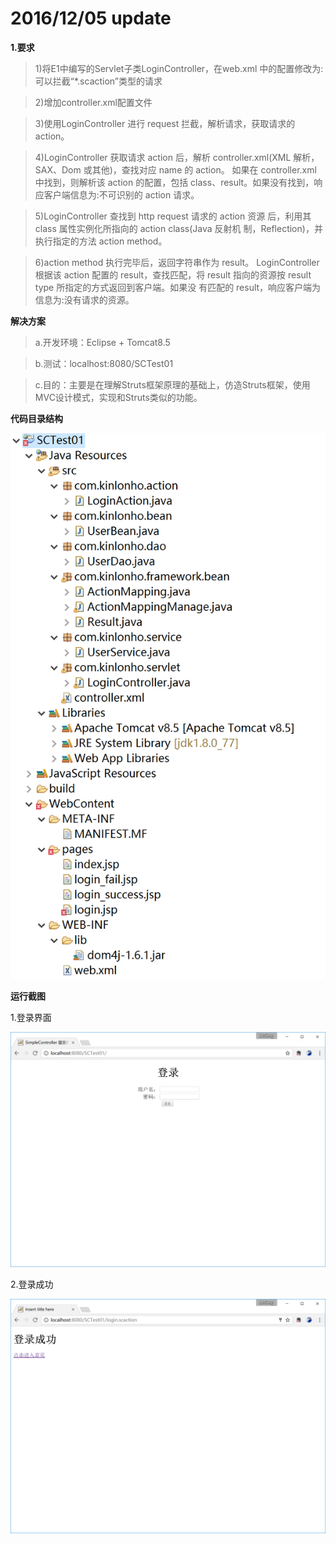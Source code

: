 # 2016/12/05 update

**1.要求**
> 1)将E1中编写的Servlet子类LoginController，在web.xml 中的配置修改为:可以拦截“*.scaction”类型的请求

> 2)增加controller.xml配置文件

> 3)使用LoginController 进行 request 拦截，解析请求，获取请求的 action。

> 4)LoginController 获取请求 action 后，解析 controller.xml(XML 解析，SAX、Dom 或其他)，查找对应 name 的 action。 如果在 controller.xml 中找到，则解析该 action 的配置，包括 class、result。如果没有找到，响应客户端信息为:不可识别的 action 请求。

> 5)LoginController 查找到 http request 请求的 action 资源 后，利用其 class 属性实例化所指向的 action class(Java 反射机 制，Reflection)，并执行指定的方法 action method。

> 6)action method 执行完毕后，返回字符串作为 result。 LoginController 根据该 action 配置的 result，查找匹配，将 result 指向的资源按 result type 所指定的方式返回到客户端。如果没 有匹配的 result，响应客户端为信息为:没有请求的资源。

**解决方案** 

> a.开发环境：Eclipse + Tomcat8.5

> b.测试：localhost:8080/SCTest01

> c.目的：主要是在理解Struts框架原理的基础上，仿造Struts框架，使用MVC设计模式，实现和Struts类似的功能。

**代码目录结构**

![代码目录结构](https://raw.githubusercontent.com/linmufeng/SimpleController/master/SCTest01/%E7%9B%AE%E5%BD%95%E7%BB%93%E6%9E%84%E5%9B%BE.PNG)

**运行截图**

1.登录界面

![登录界面](https://raw.githubusercontent.com/linmufeng/SimpleController/master/SCTest01/%E7%99%BB%E5%BD%95%E7%95%8C%E9%9D%A2.PNG)

2.登录成功

![登录成功](https://raw.githubusercontent.com/linmufeng/SimpleController/master/SCTest01/%E7%99%BB%E5%BD%95%E6%88%90%E5%8A%9F.PNG)
